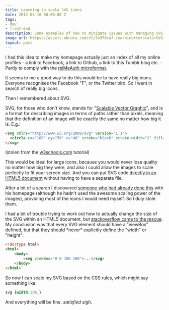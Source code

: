 ```yaml
---
title: Learning to scale SVG icons
date: 2012-04-10 00:00:00 Z
tags:
- dev
- front-end
description: Some examples of how to mitigate issues with managing SVG icons in mark-up.
image_url: https://assets.ubuntu.com/v1/3e978ca7-Learning+to+scale+SVG+icons.svg?w=230&h=160&mode=fill&bg=0000
layout: post
---
```


I had this idea to make my homepage actually just an index of all my online profiles - a link to Facebook, a link to Github, a link to this Tumblr blog etc. - Partly to comply with the [relMeAuth microformat](http://microformats.org/wiki/RelMeAuth).

It seems to me a good way to do this would be to have really big icons. Everyone recognises the Facebook "F", or the Twitter bird. So I went in search of really big Icons.

Then I remembered about SVG.

SVG, for those who don't know, stands for "[Scalable Vector Graphic](http://en.wikipedia.org/wiki/Scalable_Vector_Graphics)", and is a format for describing images in terms of paths rather than pixels, meaning that the definition of an image will be exactly the same no matter how big it is. E.g.:

``` html
<svg xmlns="http://www.w3.org/2000/svg" version="1.1">
  <circle cx="100" cy="50" r="40" stroke="black" stroke-width="2" fill="red" />
</svg>
```
(stolen from the [w3schools.com](http://www.w3schools.com/svg/default.asp) tutorial)

This would be ideal for large icons, because you would never lose
quality no matter how big they were, and also I could allow the images
to scale perfectly to fit your screen size. And you can put SVG code
[directly in an HTML5 document](http://www.tutorialspoint.com/html5/html5_svg.htm) without having to have a separate
file.

After a bit of a search I discovered [someone who had already done
this](http://nikalyuk.in/) with his homepage (although he hadn't used the awesome scaling
power of the images), providing most of the icons I would need myself.
So I duly stole them.

I had a bit of trouble trying to work out how to actually change the
size of the SVG within an HTML5 document, but [stackoverflow came to the
rescue](http://stackoverflow.com/questions/8515524/how-do-i-scale-an-svg-polygon-in-ems). My conclusion was that every SVG element should have a
"viewBox" defined, but that they should \*never\* explicitly define the
"width" or "height":

``` html
<!doctype html>
<html>
    <body>
        <svg viewBox="0 0 100 100">...</svg>
    </body>
</html>`
```

So now I can scale my SVG based on the CSS rules, which might say
something like:

``` css
svg {width:30%;}
```

And everything will be fine. *satisfied sigh*.